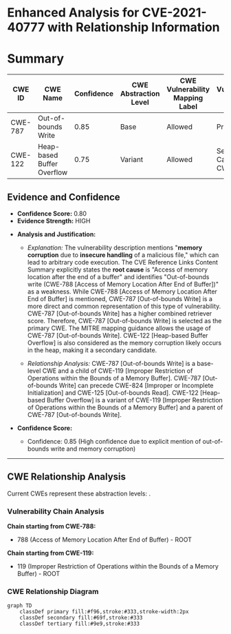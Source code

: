 # Enhanced Analysis for CVE-2021-40777 with Relationship Information

# Summary
| CWE ID | CWE Name | Confidence | CWE Abstraction Level | CWE Vulnerability Mapping Label | CWE-Vulnerability Mapping Notes |
|---|---|---|---|---|---|
| CWE-787 | Out-of-bounds Write | 0.85 | Base | Allowed | Primary CWE |
| CWE-122 | Heap-based Buffer Overflow | 0.75 | Variant | Allowed | Secondary Candidate CWE |

## Evidence and Confidence

*   **Confidence Score:** 0.80
*   **Evidence Strength:** HIGH

- **Analysis and Justification:**
  - *Explanation:* The vulnerability description mentions "**memory corruption** due to **insecure handling** of a malicious file," which can lead to arbitrary code execution. The CVE Reference Links Content Summary explicitly states the **root cause** is "Access of memory location after the end of a buffer" and identifies "Out-of-bounds write (CWE-788 [Access of Memory Location After End of Buffer])" as a weakness. While CWE-788 [Access of Memory Location After End of Buffer] is mentioned, CWE-787 [Out-of-bounds Write] is a more direct and common representation of this type of vulnerability. CWE-787 [Out-of-bounds Write] has a higher combined retriever score. Therefore, CWE-787 [Out-of-bounds Write] is selected as the primary CWE. The MITRE mapping guidance allows the usage of CWE-787 [Out-of-bounds Write]. CWE-122 [Heap-based Buffer Overflow] is also considered as the memory corruption likely occurs in the heap, making it a secondary candidate.
  
  - *Relationship Analysis:* CWE-787 [Out-of-bounds Write] is a base-level CWE and a child of CWE-119 [Improper Restriction of Operations within the Bounds of a Memory Buffer]. CWE-787 [Out-of-bounds Write] can precede CWE-824 [Improper or Incomplete Initialization] and CWE-125 [Out-of-bounds Read]. CWE-122 [Heap-based Buffer Overflow] is a variant of CWE-119 [Improper Restriction of Operations within the Bounds of a Memory Buffer] and a parent of CWE-787 [Out-of-bounds Write].

- **Confidence Score:**
  - Confidence: 0.85 (High confidence due to explicit mention of out-of-bounds write and memory corruption)

---


## CWE Relationship Analysis

Current CWEs represent these abstraction levels: .


### Vulnerability Chain Analysis

**Chain starting from CWE-788:**
- 788 (Access of Memory Location After End of Buffer) - ROOT


**Chain starting from CWE-119:**
- 119 (Improper Restriction of Operations within the Bounds of a Memory Buffer) - ROOT



### CWE Relationship Diagram

```mermaid
graph TD
    classDef primary fill:#f96,stroke:#333,stroke-width:2px
    classDef secondary fill:#69f,stroke:#333
    classDef tertiary fill:#9e9,stroke:#333
```

